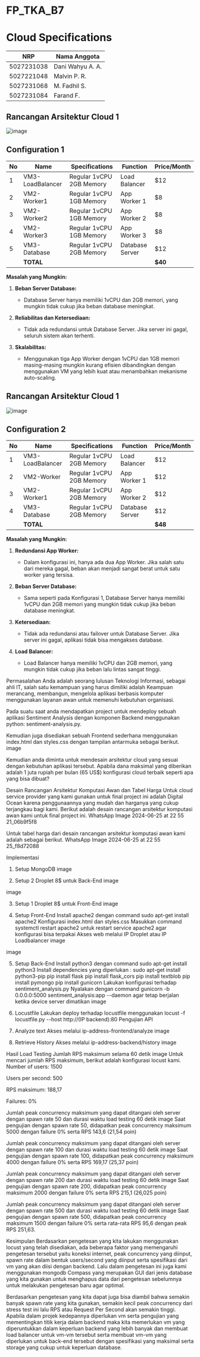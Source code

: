 # FP_TKA_B7
# Cloud Specifications

|  NRP|Nama Anggota  |
|--|--|
|5027231038|Dani Wahyu A. A.|
|5027221048|Malvin P. R.|
|5027231068|M. Fadhil S.|
|5027231084|Farand F.|

## Rancangan Arsitektur Cloud 1
![image](https://github.com/Daniwahyuaa/FP_TKA_B7/assets/150106905/86c268df-c573-4360-bd25-7c363f06bf7b)

## Configuration 1
| No | Name             | Specifications          | Function       | Price/Month |
|----|------------------|-------------------------|----------------|-------------|
| 1  | VM3-LoadBalancer | Regular 1vCPU 2GB Memory| Load Balancer  | $12         |
| 2  | VM2-Worker1      | Regular 1vCPU 1GB Memory| App Worker 1   | $8          |
| 3  | VM2-Worker2      | Regular 1vCPU 1GB Memory| App Worker 2   | $8          |
| 4  | VM2-Worker3      | Regular 1vCPU 1GB Memory| App Worker 3   | $8          |
| 5  | VM3-Database     | Regular 1vCPU 2GB Memory| Database Server| $12         |
|    | **TOTAL**        |                         |                | **$40**     |

**Masalah yang Mungkin:**

1. **Beban Server Database:**
   - Database Server hanya memiliki 1vCPU dan 2GB memori, yang mungkin tidak cukup jika beban database meningkat.
   
2. **Reliabilitas dan Ketersediaan:**
   - Tidak ada redundansi untuk Database Server. Jika server ini gagal, seluruh sistem akan terhenti.

3. **Skalabilitas:**
   - Menggunakan tiga App Worker dengan 1vCPU dan 1GB memori masing-masing mungkin kurang efisien dibandingkan dengan menggunakan VM yang lebih kuat atau menambahkan mekanisme auto-scaling.


## Rancangan Arsitektur Cloud 1
![image](https://github.com/Daniwahyuaa/FP_TKA_B7/assets/150106905/854c6f34-dfd2-4a02-9ee4-fd86f5dbd11b)

## Configuration 2
| No | Name             | Specifications          | Function       | Price/Month |
|----|------------------|-------------------------|----------------|-------------|
| 1  | VM3-LoadBalancer | Regular 1vCPU 2GB Memory| Load Balancer  | $12         |
| 2  | VM2-Worker       | Regular 1vCPU 2GB Memory| App Worker 1   | $12         |
| 3  | VM2-Worker1      | Regular 1vCPU 2GB Memory| App Worker 2   | $12         |
| 4  | VM3-Database     | Regular 1vCPU 2GB Memory| Database Server| $12         |
|    | **TOTAL**        |                         |                | **$48**     |

**Masalah yang Mungkin:**

1. **Redundansi App Worker:**
   - Dalam konfigurasi ini, hanya ada dua App Worker. Jika salah satu dari mereka gagal, beban akan menjadi sangat berat untuk satu worker yang tersisa.

2. **Beban Server Database:**
   - Sama seperti pada Konfigurasi 1, Database Server hanya memiliki 1vCPU dan 2GB memori yang mungkin tidak cukup jika beban database meningkat.

3. **Ketersediaan:**
   - Tidak ada redundansi atau failover untuk Database Server. Jika server ini gagal, aplikasi tidak bisa mengakses database.

4. **Load Balancer:**
   - Load Balancer hanya memiliki 1vCPU dan 2GB memori, yang mungkin tidak cukup jika beban lalu lintas sangat tinggi.
  
Permasalahan
Anda adalah seorang lulusan Teknologi Informasi, sebagai ahli IT, salah satu kemampuan yang harus dimiliki adalah Keampuan merancang, membangun, mengelola aplikasi berbasis komputer menggunakan layanan awan untuk memenuhi kebutuhan organisasi.

Pada suatu saat anda mendapatkan project untuk mendeploy sebuah aplikasi Sentiment Analysis dengan komponen Backend menggunakan python: sentiment-analysis.py.

Kemudian juga disediakan sebuah Frontend sederhana menggunakan index.html dan styles.css dengan tampilan antarmuka sebagai berikut. image

Kemudian anda diminta untuk mendesain arsitektur cloud yang sesuai dengan kebutuhan aplikasi tersebut. Apabila dana maksimal yang diberikan adalah 1 juta rupiah per bulan (65 US$) konfigurasi cloud terbaik seperti apa yang bisa dibuat?

Desain Rancangan Arsitektur Komputasi Awan dan Tabel Harga
Untuk cloud service provider yang kami gunakan untuk final project ini adalah Digital Ocean karena penggunaannya yang mudah dan harganya yang cukup terjangkau bagi kami. Berikut adalah desain rancangan arsitektur komputasi awan kami untuk final project ini. WhatsApp Image 2024-06-25 at 22 55 21_06b9f5f8

Untuk tabel harga dari desain rancangan arsitektur komputasi awan kami adalah sebagai berikut. WhatsApp Image 2024-06-25 at 22 55 25_f8d72088

Implementasi
1. Setup MongoDB
image

2. Setup 2 Droplet 8$ untuk Back-End
image

image

3. Setup 1 Droplet 8$ untuk Front-End
image

4. Setup Front-End
Install apache2 dengan command sudo apt-get install apache2
Konfigurasi index.html dan styles.css
Masukkan command systemctl restart apache2 untuk restart service apache2 agar konfigurasi bisa terpakai
Akses web melalui IP Droplet atau IP Loadbalancer
image

image

5. Setup Back-End
Install python3 dengan command sudo apt-get install python3
Install dependencies yang diperlukan :
sudo apt-get install python3-pip
pip install flask
pip install flask_cors
pip install textblob
pip install pymongo
pip install gunicorn
Lakukan konfigurasi terhadap sentiment_analysis.py
Nyalakan dengan command gunicorn -b 0.0.0.0:5000 sentiment_analysis:app --daemon agar tetap berjalan ketika device server dimatikan
image

6. Locustfile
Lakukan deploy terhadap locustfile menggunakan locust -f locustfile.py --host http://(IP backend):80
Pengujian API
1. Analyze text
Akses melalui ip-address-frontend/analyze
image

2. Retrieve History
Akses melalui ip-address-backend/history
image

Hasil Load Testing
Jumlah RPS maksimum selama 60 detik image Untuk mencari jumlah RPS maksimum, berikut adalah konfigurasi locust kami.
Number of users: 1500

Users per second: 500

RPS maksimum: 188,17

Failures: 0%

Jumlah peak concurrency maksimum yang dapat ditangani oleh server dengan spawn rate 50 dan durasi waktu load testing 60 detik image
Saat pengujian dengan spawn rate 50, didapatkan peak concurrency maksimum 5000 dengan failure 0% serta RPS 143,6 (21,54 poin)

Jumlah peak concurrency maksimum yang dapat ditangani oleh server dengan spawn rate 100 dan durasi waktu load testing 60 detik image
Saat pengujian dengan spawn rate 100, didapatkan peak concurrency maksimum 4000 dengan failure 0% serta RPS 169,17 (25,37 poin)

Jumlah peak concurrency maksimum yang dapat ditangani oleh server dengan spawn rate 200 dan durasi waktu load testing 60 detik image
Saat pengujian dengan spawn rate 200, didapatkan peak concurrency maksimum 2000 dengan failure 0% serta RPS 215,1 (26,025 poin)

Jumlah peak concurrency maksimum yang dapat ditangani oleh server dengan spawn rate 500 dan durasi waktu load testing 60 detik image
Saat pengujian dengan spawn rate 500, didapatkan peak concurrency maksimum 1500 dengan failure 0% serta rata-rata RPS 95,6 dengan peak RPS 251,63.

Kesimpulan
Berdasarkan pengetesan yang kita lakukan menggunakan locust yang telah disediakan, ada beberapa faktor yang memengaruhi pengetesan tersebut yaitu koneksi internet, peak concurrency yang diinput, spawn rate dalam bentuk users/second yang diinput serta spesifikasi dari vm yang akan diisi dengan backend. Lalu dalam pengetesan ini juga kami menggunakan mongodb Compass yang merupakan GUI dari jenis database yang kita gunakan untuk menghapus data dari pengetesan sebelumnya untuk melakukan pengetesan baru agar optimal.

Berdasarkan pengetesan yang kita dapat juga bisa diambil bahwa semakin banyak spawn rate yang kita gunakan, semakin kecil peak concurrency dari stress test ini lalu RPS atau Request Per Second akan semakin tinggi. Apabila dalam projek kedepannya diperlukan vm serta pengujian yang mementingkan titik kerja dalam backend maka kita memerlukan vm yang diperuntukkan dalam keperluan backend yang lebih banyak dan membuat load balancer untuk vm-vm tersebut serta membuat vm-vm yang diperlukan untuk back-end tersebut dengan spesifikasi yang maksimal serta storage yang cukup untuk keperluan database.

